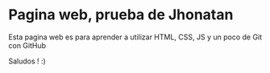 # Pagina web, prueba de Jhonatan

Esta pagina web es para aprender a utilizar HTML, CSS, JS y un poco de Git con GitHub


Saludos ! :)
